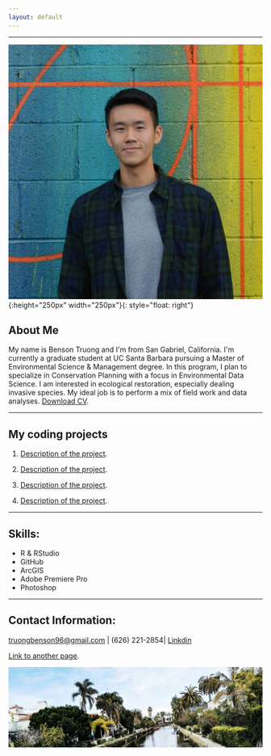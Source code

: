 ```yaml
---
layout: default
---
```


* * *

![](./media/profile_pic.jpg){:height="250px" width="250px"}{: style="float: right"}
## About Me

My name is Benson Truong and I'm from San Gabriel, California. I'm currently a graduate student at UC Santa Barbara pursuing a Master of Environmental Science & Management degree. In this program, I plan to specialize in Conservation Planning with a focus in Environmental Data Science. I am interested in ecological restoration, especially dealing invasive species. My ideal job is to perform a mix of field work and data analyses. [Download CV](./cv.pdf).

  
  
  
* * *

## My coding projects

1. [Description of the project](./benson_lab_2_trial.html).

2. [Description of the project](./assignment2_task2_bt.html).

3. [Description of the project](./benson_lab_2_trial.html).

4. [Description of the project](./assignment2_task2_bt.html).

* * *

## Skills:

*   R & RStudio
*   GitHub
*   ArcGIS
*   Adobe Premiere Pro
*   Photoshop

* * *

## **Contact Information:**

truongbenson96@gmail.com | (626) 221-2854| [Linkdin](https://www.linkedin.com/in/benson-truong-580570122/)

[Link to another page](./another-page.html).

![](./media/landscape.jpg)
